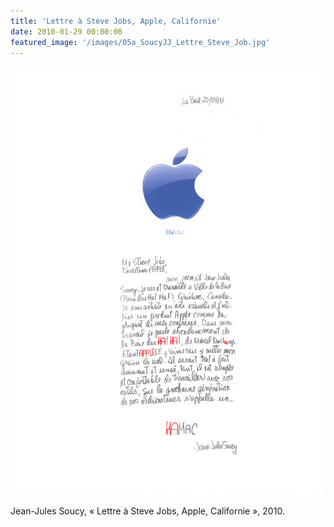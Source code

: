 ```yaml
---
title: 'Lettre à Steve Jobs, Apple, Californie'
date: 2010-01-29 00:00:00
featured_image: '/images/05a_SoucyJJ_Lettre_Steve_Job.jpg'
---
```


![](/images/05a_SoucyJJ_Lettre_Steve_Job.jpg)

Jean-Jules Soucy, « Lettre à Steve Jobs, Apple, Californie », 2010.
